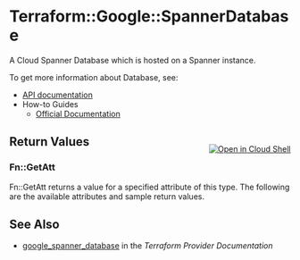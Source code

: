 # Terraform::Google::SpannerDatabase

A Cloud Spanner Database which is hosted on a Spanner instance.


To get more information about Database, see:

* [API documentation](https://cloud.google.com/spanner/docs/reference/rest/v1/projects.instances.databases)
* How-to Guides
    * [Official Documentation](https://cloud.google.com/spanner/)

<div class = "oics-button" style="float: right; margin: 0 0 -15px">
  <a href="https://console.cloud.google.com/cloudshell/open?cloudshell_git_repo=https%3A%2F%2Fgithub.com%2Fterraform-google-modules%2Fdocs-examples.git&cloudshell_working_dir=spanner_database_basic&cloudshell_image=gcr.io%2Fgraphite-cloud-shell-images%2Fterraform%3Alatest&open_in_editor=main.tf&cloudshell_print=.%2Fmotd&cloudshell_tutorial=.%2Ftutorial.md" target="_blank">
    <img alt="Open in Cloud Shell" src="//gstatic.com/cloudssh/images/open-btn.svg" style="max-height: 44px; margin: 32px auto; max-width: 100%;">
  </a>
</div>

## Return Values

### Fn::GetAtt

Fn::GetAtt returns a value for a specified attribute of this type. The following are the available attributes and sample return values.

## See Also

* [google_spanner_database](https://www.terraform.io/docs/providers/google/r/spanner_database.html) in the _Terraform Provider Documentation_